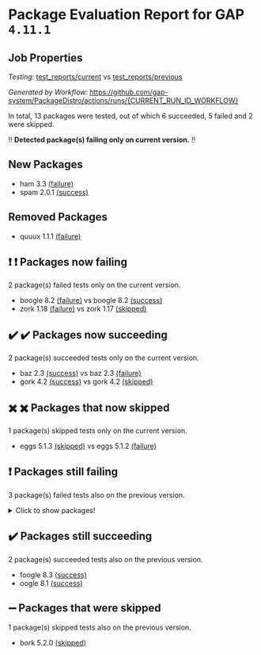 # Package Evaluation Report for GAP `4.11.1`

## Job Properties

*Testing:* [test_reports/current](https://github.com/gap-system/PackageDistro/blob/data/reports/test_reports/current) vs [test_reports/previous](https://github.com/gap-system/PackageDistro/blob/data/reports/test_reports/previous)

*Generated by Workflow:* https://github.com/gap-system/PackageDistro/actions/runs/{CURRENT_RUN_ID_WORKFLOW}

In total, 13 packages were tested, out of which 6 succeeded, 5 failed and 2 were skipped.

:bangbang: **Detected package(s) failing only on current version.** :bangbang:

## New Packages

- ham 3.3 [(failure)](https://github.com/gap-system/PackageDistro/runs/{CURRENT_RUN_ID_HAM}?check_suite_focus=true)
- spam 2.0.1 [(success)](https://github.com/gap-system/PackageDistro/runs/{CURRENT_RUN_ID_SPAM}?check_suite_focus=true)

## Removed Packages

- quuux 1.1.1 [(failure)](https://github.com/gap-system/PackageDistro/runs/{PREVIOUS_RUN_ID_QUUUX}?check_suite_focus=true)

## :exclamation: :exclamation: Packages now failing

2 package(s) failed tests only on the current version.
- boogle 8.2 [(failure)](https://github.com/gap-system/PackageDistro/runs/{CURRENT_RUN_ID_BOOGLE}?check_suite_focus=true) vs boogle 8.2 [(success)](https://github.com/gap-system/PackageDistro/runs/{PREVIOUS_RUN_ID_BOOGLE}?check_suite_focus=true)
- zork 1.18 [(failure)](https://github.com/gap-system/PackageDistro/runs/{CURRENT_RUN_ID_ZORK}?check_suite_focus=true) vs zork 1.17 [(skipped)](https://github.com/gap-system/PackageDistro/runs/{PREVIOUS_RUN_ID_ZORK}?check_suite_focus=true)

## :heavy_check_mark: :heavy_check_mark: Packages now succeeding

2 package(s) succeeded tests only on the current version.
- baz 2.3 [(success)](https://github.com/gap-system/PackageDistro/runs/{CURRENT_RUN_ID_BAZ}?check_suite_focus=true) vs baz 2.3 [(failure)](https://github.com/gap-system/PackageDistro/runs/{PREVIOUS_RUN_ID_BAZ}?check_suite_focus=true)
- gork 4.2 [(success)](https://github.com/gap-system/PackageDistro/runs/{CURRENT_RUN_ID_GORK}?check_suite_focus=true) vs gork 4.2 [(skipped)](https://github.com/gap-system/PackageDistro/runs/{PREVIOUS_RUN_ID_GORK}?check_suite_focus=true)

## :heavy_multiplication_x: :heavy_multiplication_x: Packages that now skipped

1 package(s) skipped tests only on the current version.
- eggs 5.1.3 [(skipped)](https://github.com/gap-system/PackageDistro/runs/{CURRENT_RUN_ID_EGGS}?check_suite_focus=true) vs eggs 5.1.2 [(failure)](https://github.com/gap-system/PackageDistro/runs/{CURRENT_RUN_ID_EGGS}?check_suite_focus=true)

## :exclamation: Packages still failing

3 package(s) failed tests also on the previous version.
<details><summary>Click to show packages!</summary>

- bar 1.0 [(failure)](https://github.com/gap-system/PackageDistro/runs/{CURRENT_RUN_ID_BAR}?check_suite_focus=true)
- foo 0.5 [(failure)](https://github.com/gap-system/PackageDistro/runs/{CURRENT_RUN_ID_FOO}?check_suite_focus=true)
- quux 1.1 [(failure)](https://github.com/gap-system/PackageDistro/runs/{CURRENT_RUN_ID_QUUX}?check_suite_focus=true)
</details>

## :heavy_check_mark: Packages still succeeding

2 package(s) succeeded tests also on the previous version.
- foogle 8.3 [(success)](https://github.com/gap-system/PackageDistro/runs/{CURRENT_RUN_ID_FOOGLE}?check_suite_focus=true)
- oogle 8.1 [(success)](https://github.com/gap-system/PackageDistro/runs/{CURRENT_RUN_ID_OOGLE}?check_suite_focus=true)

## :heavy_minus_sign: Packages that were skipped

1 package(s) skipped tests also on the previous version.
- bork 5.2.0 [(skipped)](https://github.com/gap-system/PackageDistro/runs/{CURRENT_RUN_ID_BORK}?check_suite_focus=true)

